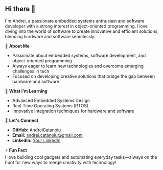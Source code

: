 ## Hi there 👋

I'm Andrei, a passionate embedded systems enthusiast and software developer with a strong interest in object-oriented programming. I love diving into the world of software to create innovative and efficient solutions, blending hardware and software seamlessly.

🚀 **About Me**  
- Passionate about embedded systems, software development, and object-oriented programming  
- Always eager to learn new technologies and overcome emerging challenges in tech  
- Focused on developing creative solutions that bridge the gap between hardware and software   

🌱 **What I'm Learning**  
- Advanced Embedded Systems Design  
- Real-Time Operating Systems (RTOS)  
- Innovative integration techniques for hardware and software  

🤝 **Let's Connect**  
- **GitHub:** [AndreiCatanoiu](https://github.com/AndreiCatanoiu)  
- **Email:** andrei.catanoiu@gmail.com  
- **LinkedIn:** [Your LinkedIn]([https://linkedin.com/in/yourprofile](https://www.linkedin.com/in/andrei-c%C4%83t%C4%83noiu-60b627279/))

⚡ **Fun Fact**  
I love building cool gadgets and automating everyday tasks—always on the hunt for new ways to merge creativity with technology!
